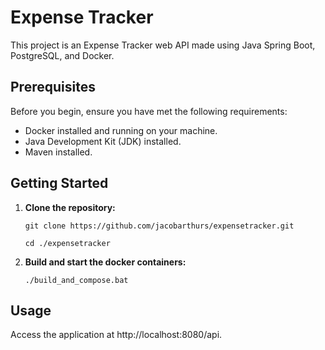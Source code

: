 # Expense Tracker

This project is an Expense Tracker web API made using Java Spring Boot, PostgreSQL, and Docker.

## Prerequisites

Before you begin, ensure you have met the following requirements:

- Docker installed and running on your machine.
- Java Development Kit (JDK) installed.
- Maven installed.

## Getting Started
1. **Clone the repository:**

   ```
   git clone https://github.com/jacobarthurs/expensetracker.git
   
   cd ./expensetracker
   ```
2. **Build and start the docker containers:**
    ```
    ./build_and_compose.bat
    ```

## Usage
Access the application at http://localhost:8080/api.